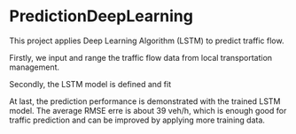 # PredictionDeepLearning
This project applies Deep Learning Algorithm (LSTM) to predict traffic flow.

Firstly, we input and range the traffic flow data from local transportation management.

Secondly, the LSTM model is defined and fit

At last, the prediction performance is demonstrated with the trained LSTM model. The average RMSE erre is about 39 veh/h, which is enough good for traffic prediction and can be improved by applying more training data.
